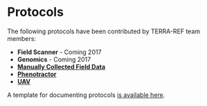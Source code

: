 # Protocols

The following protocols have been contributed by TERRA-REF team members:

* **Field Scanner** - Coming 2017
* **Genomics** - Coming 2017
* [**Manually Collected Field Data**](manual-field-data-protocols.md)
* [**Phenotractor**](phenotractor-protocols.md)
* [**UAV**](uav-protocols.md)

A template for documenting protocols [is available here]().

